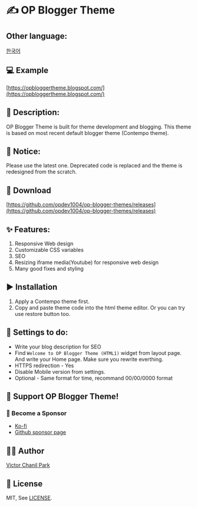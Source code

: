 # ✍ OP Blogger Theme

## Other language:

[한국어](/others/ko)

## 💻 Example

[https://opbloggertheme.blogspot.com/](https://opbloggertheme.blogspot.com/)

## 📄 Description:

OP Blogger Theme is built for theme development and blogging. This theme is based on most recent default blogger theme (Contempo theme).

## 📢 Notice:

Please use the latest one. Deprecated code is replaced and the theme is redesigned from the scratch.

## 📁 Download

[https://github.com/opdev1004/op-blogger-themes/releases](https://github.com/opdev1004/op-blogger-themes/releases)

## ✨ Features:

1. Responsive Web design
2. Customizable CSS variables
3. SEO
4. Resizing iframe media(Youtube) for responsive web design
5. Many good fixes and styling

## ▶️ Installation

1. Apply a Contempo theme first.
2. Copy and paste theme code into the html theme editor. Or you can try use restore button too.

## 🔧 Settings to do:

- Write your blog description for SEO
- Find `Welcome to OP Blogger Theme (HTML1)` widget from layout page. And write your Home page. Make sure you rewrite everthing.
- HTTPS redirection - Yes
- Disable Mobile version from settings.
- Optional - Same format for time, recommand 00/00/0000 format

## 💪 Support OP Blogger Theme!

### 👼 Become a Sponsor

- [Ko-fi](https://ko-fi.com/opdev1004)
- [Github sponsor page](https://github.com/sponsors/opdev1004)

## 👨‍💻 Author

[Victor Chanil Park](https://github.com/opdev1004)

## 💯 License

MIT, See [LICENSE](./LICENSE).
